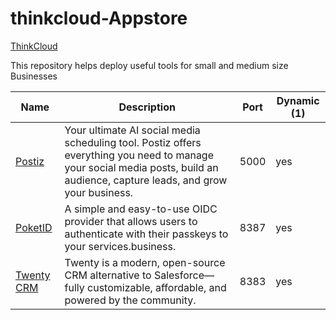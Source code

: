 # thinkcloud-Appstore

[ThinkCloud](https://ThinkCloud.dev)

This repository helps deploy useful tools for small and medium size Businesses

| Name                                                                         | Description                                                                                                                                                         | Port      | Dynamic (1) |
| ---------------------------------------------------------------------------- | ------------------------------------------------------------------------------------------------------------------------------------------------------------------- | --------- | ------------- |
| [Postiz](https://postiz.com)                                    | Your ultimate AI social media scheduling tool. Postiz offers everything you need to manage your social media posts, build an audience, capture leads, and grow your business.                                                                                                                        | 5000      | yes           |
| [PoketID](https://pocket-id.org/)                                    | A simple and easy-to-use OIDC provider that allows users to authenticate with their passkeys to your services.business.                                                                                                                        | 8387      | yes           |
| [Twenty CRM](https://twenty.com/)                                    | Twenty is a modern, open-source CRM alternative to Salesforce—fully customizable, affordable, and powered by the community.                                                                                                                        | 8383      | yes           |
